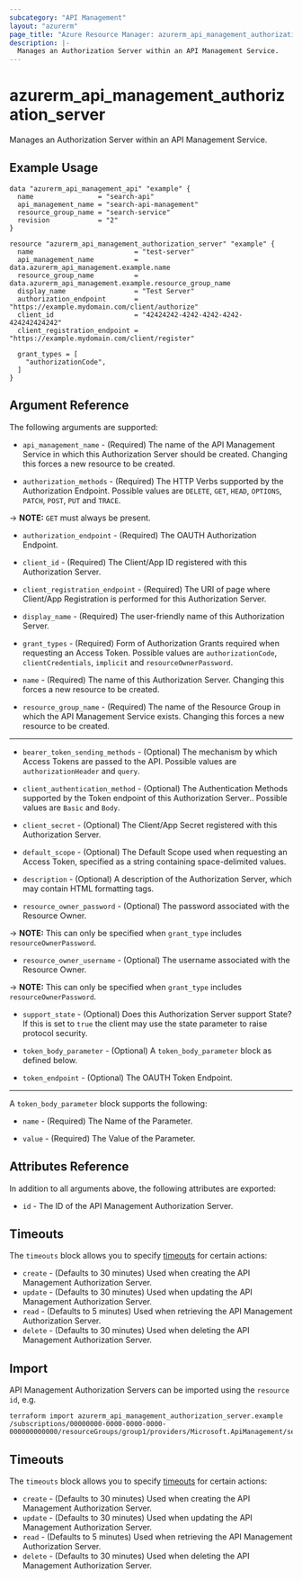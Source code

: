 ```yaml
---
subcategory: "API Management"
layout: "azurerm"
page_title: "Azure Resource Manager: azurerm_api_management_authorization_server"
description: |-
  Manages an Authorization Server within an API Management Service.
---
```


# azurerm_api_management_authorization_server

Manages an Authorization Server within an API Management Service.


## Example Usage

```hcl
data "azurerm_api_management_api" "example" {
  name                = "search-api"
  api_management_name = "search-api-management"
  resource_group_name = "search-service"
  revision            = "2"
}

resource "azurerm_api_management_authorization_server" "example" {
  name                         = "test-server"
  api_management_name          = data.azurerm_api_management.example.name
  resource_group_name          = data.azurerm_api_management.example.resource_group_name
  display_name                 = "Test Server"
  authorization_endpoint       = "https://example.mydomain.com/client/authorize"
  client_id                    = "42424242-4242-4242-4242-424242424242"
  client_registration_endpoint = "https://example.mydomain.com/client/register"

  grant_types = [
    "authorizationCode",
  ]
}
```

## Argument Reference

The following arguments are supported:

* `api_management_name` - (Required) The name of the API Management Service in which this Authorization Server should be created. Changing this forces a new resource to be created.

* `authorization_methods` - (Required) The HTTP Verbs supported by the Authorization Endpoint. Possible values are `DELETE`, `GET`, `HEAD`, `OPTIONS`, `PATCH`, `POST`, `PUT` and `TRACE`.

-> **NOTE:** `GET` must always be present.

* `authorization_endpoint` - (Required) The OAUTH Authorization Endpoint.

* `client_id` - (Required) The Client/App ID registered with this Authorization Server.

* `client_registration_endpoint` - (Required) The URI of page where Client/App Registration is performed for this Authorization Server.

* `display_name` - (Required) The user-friendly name of this Authorization Server.

* `grant_types` - (Required) Form of Authorization Grants required when requesting an Access Token. Possible values are `authorizationCode`, `clientCredentials`, `implicit` and `resourceOwnerPassword`.

* `name` - (Required) The name of this Authorization Server. Changing this forces a new resource to be created.

* `resource_group_name` - (Required) The name of the Resource Group in which the API Management Service exists. Changing this forces a new resource to be created.

---

* `bearer_token_sending_methods` - (Optional) The mechanism by which Access Tokens are passed to the API. Possible values are `authorizationHeader` and `query`.

* `client_authentication_method` - (Optional) The Authentication Methods supported by the Token endpoint of this Authorization Server.. Possible values are `Basic` and `Body`.

* `client_secret` - (Optional) The Client/App Secret registered with this Authorization Server.

* `default_scope` - (Optional) The Default Scope used when requesting an Access Token, specified as a string containing space-delimited values.

* `description` - (Optional) A description of the Authorization Server, which may contain HTML formatting tags.

* `resource_owner_password` - (Optional) The password associated with the Resource Owner.

-> **NOTE:** This can only be specified when `grant_type` includes `resourceOwnerPassword`.

* `resource_owner_username` - (Optional) The username associated with the Resource Owner.

-> **NOTE:** This can only be specified when `grant_type` includes `resourceOwnerPassword`.

* `support_state` - (Optional) Does this Authorization Server support State? If this is set to `true` the client may use the state parameter to raise protocol security.

* `token_body_parameter` - (Optional) A `token_body_parameter` block as defined below.

* `token_endpoint` - (Optional) The OAUTH Token Endpoint.

---

A `token_body_parameter` block supports the following:

* `name` - (Required) The Name of the Parameter.

* `value` - (Required) The Value of the Parameter.

## Attributes Reference

In addition to all arguments above, the following attributes are exported:

* `id` - The ID of the API Management Authorization Server.

## Timeouts

The `timeouts` block allows you to specify [timeouts](https://www.terraform.io/docs/configuration/resources.html#timeouts) for certain actions:

* `create` - (Defaults to 30 minutes) Used when creating the API Management Authorization Server.
* `update` - (Defaults to 30 minutes) Used when updating the API Management Authorization Server.
* `read` - (Defaults to 5 minutes) Used when retrieving the API Management Authorization Server.
* `delete` - (Defaults to 30 minutes) Used when deleting the API Management Authorization Server.

## Import

API Management Authorization Servers can be imported using the `resource id`, e.g.

```shell
terraform import azurerm_api_management_authorization_server.example /subscriptions/00000000-0000-0000-0000-000000000000/resourceGroups/group1/providers/Microsoft.ApiManagement/service/service1/authorizationServers/server1
```

## Timeouts

The `timeouts` block allows you to specify [timeouts](https://www.terraform.io/docs/configuration/resources.html#timeouts) for certain actions:

* `create` - (Defaults to 30 minutes) Used when creating the API Management Authorization Server.
* `update` - (Defaults to 30 minutes) Used when updating the API Management Authorization Server.
* `read` - (Defaults to 5 minutes) Used when retrieving the API Management Authorization Server.
* `delete` - (Defaults to 30 minutes) Used when deleting the API Management Authorization Server.
